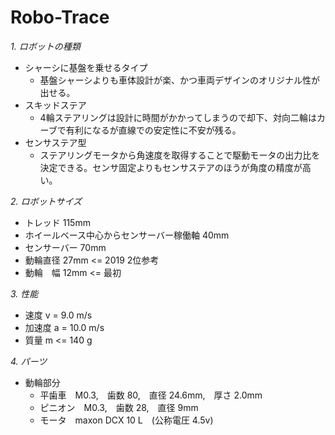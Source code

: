 # Robo-Trace
*1. ロボットの種類*
   -  シャーシに基盤を乗せるタイプ
      - 基盤シャーシよりも車体設計が楽、かつ車両デザインのオリジナル性が出せる。
   -  スキッドステア
      - 4輪ステアリングは設計に時間がかかってしまうので却下、対向二輪はカーブで有利になるが直線での安定性に不安が残る。
   -  センサステア型
      - ステアリングモータから角速度を取得することで駆動モータの出力比を決定できる。センサ固定よりもセンサステアのほうが角度の精度が高い。

*2. ロボットサイズ*
   -  トレッド  115mm
   -  ホイールベース中心からセンサーバー稼働軸  40mm
   -  センサーバー   70mm
   -  動輪直径  27mm  <= 2019 2位参考
   -  動輪　幅  12mm  <= 最初

*3. 性能*
   - 速度 v = 9.0 m/s
   - 加速度 a = 10.0 m/s
   - 質量 m <= 140 g

*4. パーツ*
   - 動輪部分
      - 平歯車　M0.3,　歯数 80,　直径 24.6mm,　厚さ 2.0mm
      - ピニオン　M0.3,　歯数 28,　直径 9mm
      - モータ　maxon DCX 10 L　(公称電圧 4.5v)
